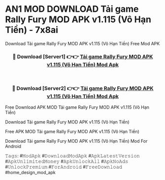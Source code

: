 # AN1 MOD DOWNLOAD Tải game Rally Fury MOD APK v1.115 (Vô Hạn Tiền) - 7x8ai
Download Tải game Rally Fury MOD APK v1.115 (Vô Hạn Tiền) Free Mod APK

<div align="center">
<h3>🔴 Download [Server1] 👉👉 <a href="https://apk-comot.site?title=Tải_game_Rally_Fury_MOD_APK_v1.115_(Vô_Hạn_Tiền)">Tải game Rally Fury MOD APK v1.115 (Vô Hạn Tiền) Mod Apk</a></h3><br>

<h3>🔴 Download [Server2] 👉👉 <a href="https://apk-comot.site?title=Tải_game_Rally_Fury_MOD_APK_v1.115_(Vô_Hạn_Tiền)">Tải game Rally Fury MOD APK v1.115 (Vô Hạn Tiền) Mod Apk</a></h3>
</div>


Free Download APK MOD Tải game Rally Fury MOD APK v1.115 (Vô Hạn Tiền)

Download Tải game Rally Fury MOD APK v1.115 (Vô Hạn Tiền) 

Free APK MOD Tải game Rally Fury MOD APK v1.115 (Vô Hạn Tiền) 

Download Tải game Rally Fury MOD APK v1.115 (Vô Hạn Tiền) Mod For Android

𝚃𝚊𝚐𝚜: #𝙼𝚘𝚍𝙰𝚙𝚔 #𝙳𝚘𝚠𝚗𝚕𝚘𝚊𝚍𝙼𝚘𝚍𝙰𝚙𝚔 #𝙰𝚙𝚔𝙻𝚊𝚝𝚎𝚜𝚝𝚅𝚎𝚛𝚜𝚒𝚘𝚗 #𝙰𝚙𝚔𝚄𝚗𝚕𝚒𝚖𝚒𝚝𝚎𝚍𝙼𝚘𝚗𝚎𝚢 #𝙰𝚙𝚔𝚄𝚗𝚕𝚘𝚌𝚔𝙰𝚕𝚕 #𝙰𝚙𝚔𝙽𝚘𝙰𝚍𝚜 #𝚄𝚗𝚕𝚘𝚌𝚔𝙿𝚛𝚎𝚖𝚒𝚞𝚖 #𝙵𝚘𝚛𝙰𝚗𝚍𝚛𝚘𝚒𝚍 #𝙵𝚛𝚎𝚎𝙳𝚘𝚠𝚗𝚕𝚘𝚊𝚍 #home_design_mod_apk